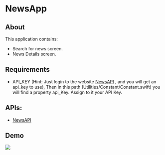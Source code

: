 # NewsApp
## About
This application contains:
* Search for news screen.
* News Details screen.
## Requirements
* API_KEY (Hint: Just login to the website [NewsAPI](https://newsapi.org) , and you will get an api_key to use), Then in this path (Utilities/Constant/Constant.swift) you will find a property api_Key. Assign to it your API Key.
## APIs:
* [NewsAPI](https://newsapi.org)
## Demo
![](Demo/Demo.gif)
